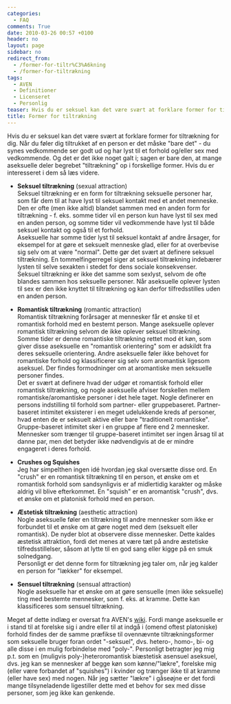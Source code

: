 ```yaml
---
categories:
  - FAQ
comments: True
date: 2010-03-26 00:57 +0100
header: no
layout: page
sidebar: no
redirect_from:
  - /former-for-tiltr%C3%A6kning
  - /former-for-tiltrækning
tags:
  - AVEN
  - Definitioner
  - Licenseret
  - Personlig
teaser: Hvis du er seksuel kan det være svært at forklare former for tiltrækning for dig. 
title: Former for tiltrækning
---
```

Hvis du er seksuel kan det være svært at forklare former for tiltrækning for dig. Når du føler dig tiltrukket af en person er det måske "bare det" - du synes vedkommende ser godt ud og har lyst til et forhold og/eller sex med vedkommende. Og det er det ikke noget galt i; sagen er bare den, at mange aseksuelle deler begrebet "tiltrækning" op i forskellige former. Hvis du er interesseret i dem så læs videre.

* **Seksuel tiltrækning** (sexual attraction)  
  Seksuel tiltrækning er en form for tiltrækning seksuelle personer har, som får dem til at have lyst til seksuel kontakt med et andet menneske. Den er ofte (men ikke altid) blandet sammen med en anden form for tiltrækning - f. eks. somme tider vil en person kun have lyst til sex med en anden person, og somme tider vil vedkommende have lyst til både seksuel kontakt og også til et forhold.  
  Aseksuelle har somme tider lyst til seksuel kontakt af andre årsager, for eksempel for at gøre et seksuelt menneske glad, eller for at overbevise sig selv om at være "normal". Dette gør det svært at definere seksuel tiltrækning. En tommelfingerregel siger at seksuel tiltrækning indebærer lysten til selve sexakten i stedet for dens sociale konsekvenser.  
  Seksuel tiltrækning er ikke det samme som sexlyst, selvom de ofte blandes sammen hos seksuelle personer. Når aseksuelle oplever lysten til sex er den ikke knyttet til tiltrækning og kan derfor tilfredsstilles uden en anden person.

* **Romantisk tiltrækning** (romantic attraction)  
  Romantisk tiltrækning forårsager at mennesker får et ønske til et romantisk forhold med en bestemt person. Mange aseksuelle oplever romantisk tiltrækning selvom de ikke oplever seksuel tiltrækning. Somme tider er denne romantiske tiltrækning rettet mod ét køn, som giver disse aseksuelle en "romantisk orientering" som er adskildt fra deres seksuelle orientering. Andre aseksuelle føler ikke behovet for romantiske forhold og klassificerer sig selv som aromantisk ligesom aseksuel. Der findes formodninger om at aromantiske men seksuelle personer findes.  
  Det er svært at definere hvad der udgør et romantisk forhold eller romantisk tiltrækning, og nogle aseksuelle afviser forskellen mellem romantiske/aromantiske personer i det hele taget. Nogle definerer en persons indstilling til forhold som partner- eller gruppebaseret. Partner-baseret intimitet eksisterer i en meget udelukkende kreds af personer, hvad enten de er seksuelt aktive eller bare "traditionelt romantiske". Gruppe-baseret intimitet sker i en gruppe af flere end 2 mennesker. Mennesker som trænger til gruppe-baseret intimitet ser ingen årsag til at danne par, men det betyder ikke nødvendigvis at de er mindre engageret i deres forhold.

* **Crushes og Squishes**  
  Jeg har simpelthen ingen idé hvordan jeg skal oversætte disse ord. En "crush" er en romantisk tiltrækning til en person, et ønske om et romantisk forhold som sandsynligvis er af midlertidig karakter og måske aldrig vil blive efterkommet. En "squish" er en aromantisk "crush", dvs. et ønske om et platonisk forhold med en person.

* **Æstetisk tiltrækning** (aesthetic attraction)  
  Nogle aseksuelle føler en tiltrækning til andre mennesker som ikke er forbundet til et ønske om at gøre noget med dem (seksuelt eller romantisk). De nyder blot at observere disse mennesker. Dette kaldes æstetisk attraktion, fordi det menes at være tæt på andre æstetiske tilfredsstillelser, såsom at lytte til en god sang eller kigge på en smuk solnedgang.  
  Personligt er det denne form for tiltrækning jeg taler om, når jeg kalder en person for "lækker" for eksempel.

* **Sensuel tiltrækning** (sensual attraction)  
  Nogle aseksuelle har et ønske om at gøre sensuelle (men ikke seksuelle) ting med bestemte mennesker, som f. eks. at kramme. Dette kan klassificeres som sensuel tiltrækning.

Meget af dette indlæg er oversat fra AVEN's [wiki](http://wiki.asexuality.org/Attraction?title=Attraction). Fordi mange aseksuelle er i stand til at forelske sig i andre eller til at indgå i (omend oftest platoniske) forhold findes der de samme præfikse til ovennævnte tiltrækningsformer som seksuelle bruger foran ordet "-seksuel", dvs. hetero-, homo-, bi- og alle disse i en mulig forbindelse med "poly-". Personligt betragter jeg mig p.t. som en (muligvis poly-)heteroromantisk biæstetisk asensuel aseksuel, dvs. jeg kan se mennesker af begge køn som kønne/"lækre", forelske mig (eller være forbandet af "squishes") i kvinder og trænger ikke til at kramme (eller have sex) med nogen. Når jeg sætter "lækre" i gåseøjne er det fordi mange tilsyneladende ligestiller dette med et behov for sex med disse personer, som jeg ikke kan genkende.
